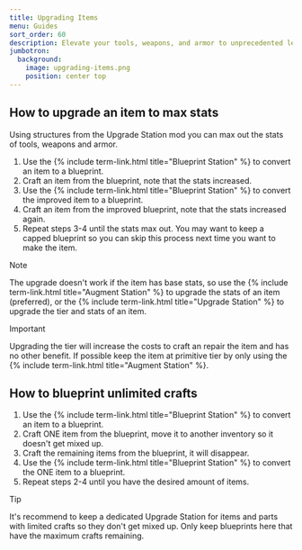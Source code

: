 ```yaml
---
title: Upgrading Items
menu: Guides
sort_order: 60
description: Elevate your tools, weapons, and armor to unprecedented levels of power.
jumbotron:
  background:
    image: upgrading-items.png
    position: center top
---
```


## How to upgrade an item to max stats

Using structures from the Upgrade Station mod you can max out the stats of tools, weapons and armor.

1.  Use the {% include term-link.html title="Blueprint Station" %} to convert an item to a blueprint.
2.  Craft an item from the blueprint, note that the stats increased.
3.  Use the {% include term-link.html title="Blueprint Station" %} to convert the improved item to a blueprint.
4.  Craft an item from the improved blueprint, note that the stats increased again.
5.  Repeat steps 3-4 until the stats max out. You may want to keep a capped blueprint so you can skip this process next time you want to make the item.

<div class="markdown-alert markdown-alert-note">
<p class="markdown-alert-title">Note</p>
<p>The upgrade doesn't work if the item has base stats, so use the {% include term-link.html title="Augment Station" %} to upgrade the stats of an item (preferred), or the {% include term-link.html title="Upgrade Station" %} to upgrade the tier and stats of an item.</p>
</div>

<div class="markdown-alert markdown-alert-important">
<p class="markdown-alert-title">Important</p>
<p>Upgrading the tier will increase the costs to craft an repair the item and has no other benefit. If possible keep the item at primitive tier by only using the {% include term-link.html title="Augment Station" %}.</p>
</div>

## How to blueprint unlimited crafts

1.  Use the {% include term-link.html title="Blueprint Station" %} to convert an item to a blueprint.
2.  Craft ONE item from the blueprint, move it to another inventory so it doesn't get mixed up.
3.  Craft the remaining items from the blueprint, it will disappear.
4.  Use the {% include term-link.html title="Blueprint Station" %} to convert the ONE item to a blueprint.
5.  Repeat steps 2-4 until you have the desired amount of items.

<div class="markdown-alert markdown-alert-tip">
<p class="markdown-alert-title">Tip</p>
<p>It's recommend to keep a dedicated Upgrade Station for items and parts with limited crafts so they don't get mixed up. Only keep blueprints here that have the maximum crafts remaining.</p>
</div>
 